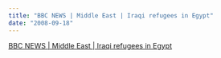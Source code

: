 ```yaml
---
title: "BBC NEWS | Middle East | Iraqi refugees in Egypt"
date: "2008-09-18"
---
```


[BBC NEWS | Middle East | Iraqi refugees in Egypt](http://news.bbc.co.uk/2/hi/middle_east/7616876.stm)
